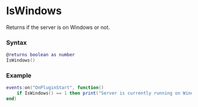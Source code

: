 # IsWindows

Returns if the server is on Windows or not.

### Syntax

```lua
@returns boolean as number
IsWindows()
```

### Example

```lua
events:on("OnPluginStart", function()
    if IsWindows() == 1 then print("Server is currently running on Windows") end
end)
```
